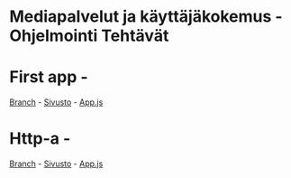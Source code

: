 # Mediapalvelut ja käyttäjäkokemus - Ohjelmointi Tehtävät

# First app -
[Branch](https://github.com/OliverOstman/J4OhjelmointiTehtavat/tree/first-app) - [Sivusto](http://users.metropolia.fi/~olivero/react-project/) - [App.js](https://github.com/OliverOstman/J4OhjelmointiTehtavat/blob/first-app/src/App.js)

# Http-a -
[Branch](https://github.com/OliverOstman/J4OhjelmointiTehtavat/tree/http-a) - [Sivusto](http://users.metropolia.fi/~olivero/http-a/) - [App.js](https://github.com/OliverOstman/J4OhjelmointiTehtavat/blob/http-a/src/App.js)
